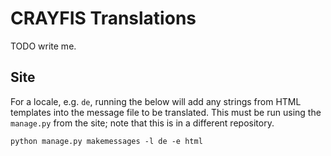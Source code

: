 # CRAYFIS Translations


TODO write me.

## Site

For a locale, e.g. `de`, running the below will add any strings from HTML templates into the message file to be translated. This must be run using the `manage.py` from the site; note that this is in a different repository.

```
python manage.py makemessages -l de -e html
```
